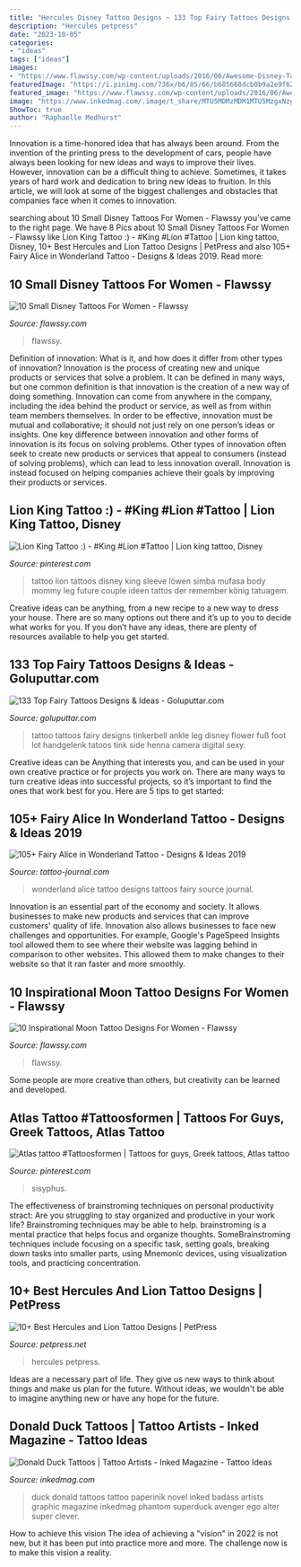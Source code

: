 ```yaml
---
title: "Hercules Disney Tattoo Designs ~ 133 Top Fairy Tattoos Designs &amp; Ideas"
description: "Hercules petpress"
date: "2023-10-05"
categories:
- "ideas"
tags: ["ideas"]
images:
- "https://www.flawssy.com/wp-content/uploads/2016/06/Awesome-Disney-Tattoos.jpg"
featuredImage: "https://i.pinimg.com/736x/b6/85/66/b685668dcb0b9a2e9f629ac74c74b295.jpg"
featured_image: "https://www.flawssy.com/wp-content/uploads/2016/06/Awesome-Disney-Tattoos.jpg"
image: "https://www.inkedmag.com/.image/t_share/MTU5MDMzMDM1MTU5MzgxNzg0/toddbaileytattoo.png"
ShowToc: true
author: "Raphaelle Medhurst"
---
```



Innovation is a time-honored idea that has always been around. From the invention of the printing press to the development of cars, people have always been looking for new ideas and ways to improve their lives. However, innovation can be a difficult thing to achieve. Sometimes, it takes years of hard work and dedication to bring new ideas to fruition. In this article, we will look at some of the biggest challenges and obstacles that companies face when it comes to innovation.

	

		
searching about 10 Small Disney Tattoos For Women - Flawssy you've came to the right page. We have 8 Pics about 10 Small Disney Tattoos For Women - Flawssy like Lion King Tattoo :) - #King #Lion #Tattoo | Lion king tattoo, Disney, 10+ Best Hercules and Lion Tattoo Designs | PetPress and also 105+ Fairy Alice in Wonderland Tattoo - Designs &amp; Ideas 2019. Read more:
		
    
## 10 Small Disney Tattoos For Women - Flawssy

<img loading=lazy src="https://www.flawssy.com/wp-content/uploads/2016/06/Awesome-Disney-Tattoos.jpg" onerror="this.onerror=null;this.src='https://tse3.mm.bing.net/th?id=OIP._1TsXDM9EprQCAro3oMs8gHaJ4&amp;pid=15.1';" alt="10 Small Disney Tattoos For Women - Flawssy">

_Source: flawssy.com_

>flawssy. 

	

Definition of innovation: What is it, and how does it differ from other types of innovation?
Innovation is the process of creating new and unique products or services that solve a problem. It can be defined in many ways, but one common definition is that innovation is the creation of a new way of doing something. Innovation can come from anywhere in the company, including the idea behind the product or service, as well as from within team members themselves. In order to be effective, innovation must be mutual and collaborative; it should not just rely on one person’s ideas or insights. 
One key difference between innovation and other forms of innovation is its focus on solving problems. Other types of innovation often seek to create new products or services that appeal to consumers (instead of solving problems), which can lead to less innovation overall. Innovation is instead focused on helping companies achieve their goals by improving their products or services.

    
## Lion King Tattoo :) - #King #Lion #Tattoo | Lion King Tattoo, Disney

<img loading=lazy src="https://i.pinimg.com/736x/b6/85/66/b685668dcb0b9a2e9f629ac74c74b295.jpg" onerror="this.onerror=null;this.src='https://tse3.mm.bing.net/th?id=OIP.JALi7gvV-dOeTlvZYBarpQHaNK&amp;pid=15.1';" alt="Lion King Tattoo :) - #King #Lion #Tattoo | Lion king tattoo, Disney">

_Source: pinterest.com_

>tattoo lion tattoos disney king sleeve löwen simba mufasa body mommy leg future couple ideen tattos der remember könig tatuagem. 

	

Creative ideas can be anything, from a new recipe to a new way to dress your house. There are so many options out there and it’s up to you to decide what works for you. If you don’t have any ideas, there are plenty of resources available to help you get started.

    
## 133 Top Fairy Tattoos Designs &amp; Ideas - Goluputtar.com

<img loading=lazy src="http://www.goluputtar.com/wp-content/uploads/2017/01/Black-Ink-Fairy-Tattoo-Design-For-Leg.jpg" onerror="this.onerror=null;this.src='https://tse2.mm.bing.net/th?id=OIP.vkvWBVkW4s_b6WYuWRRtGAHaJ4&amp;pid=15.1';" alt="133 Top Fairy Tattoos Designs &amp; Ideas - Goluputtar.com">

_Source: goluputtar.com_

>tattoo tattoos fairy designs tinkerbell ankle leg disney flower fuß foot lot handgelenk tatoos tink side henna camera digital sexy. 

	

Creative ideas can be Anything that interests you, and can be used in your own creative practice or for projects you work on. There are many ways to turn creative ideas into successful projects, so it’s important to find the ones that work best for you. Here are 5 tips to get started: 

    
## 105+ Fairy Alice In Wonderland Tattoo - Designs &amp; Ideas 2019

<img loading=lazy src="https://tattoo-journal.com/wp-content/uploads/2015/08/Alice-in-Wonderland-Tattoo_-48.jpg" onerror="this.onerror=null;this.src='https://tse1.mm.bing.net/th?id=OIP.h3hg971zhCwZqOI2W1C_NgHaHa&amp;pid=15.1';" alt="105+ Fairy Alice in Wonderland Tattoo - Designs &amp; Ideas 2019">

_Source: tattoo-journal.com_

>wonderland alice tattoo designs tattoos fairy source journal. 

	

Innovation is an essential part of the economy and society. It allows businesses to make new products and services that can improve customers' quality of life. Innovation also allows businesses to face new challenges and opportunities. For example, Google's PageSpeed Insights tool allowed them to see where their website was lagging behind in comparison to other websites. This allowed them to make changes to their website so that it ran faster and more smoothly.

    
## 10 Inspirational Moon Tattoo Designs For Women - Flawssy

<img loading=lazy src="http://www.flawssy.com/wp-content/uploads/2016/06/Cat-Moon-Tattoo-Design-Women-1.jpg" onerror="this.onerror=null;this.src='https://tse3.mm.bing.net/th?id=OIP.MJuQuioA-XAxECx5_P-rCQHaJ4&amp;pid=15.1';" alt="10 Inspirational Moon Tattoo Designs For Women - Flawssy">

_Source: flawssy.com_

>flawssy. 

	

Some people are more creative than others, but creativity can be learned and developed.

    
## Atlas Tattoo #Tattoosformen | Tattoos For Guys, Greek Tattoos, Atlas Tattoo

<img loading=lazy src="https://i.pinimg.com/736x/4b/f1/35/4bf135c16bd9ff65bfc8f0540a84ecb5.jpg" onerror="this.onerror=null;this.src='https://tse2.mm.bing.net/th?id=OIP.t5F7k7Vi80MN4p6JOgdJbQHaNL&amp;pid=15.1';" alt="Atlas tattoo #Tattoosformen | Tattoos for guys, Greek tattoos, Atlas tattoo">

_Source: pinterest.com_

>sisyphus. 

	

The effectiveness of brainstroming techniques on personal productivity
stract:
Are you struggling to stay organized and productive in your work life? Brainstroming techniques may be able to help. brainstroming is a mental practice that helps focus and organize thoughts. SomeBrainstroming techniques include focusing on a specific task, setting goals, breaking down tasks into smaller parts, using Mnemonic devices, using visualization tools, and practicing concentration.

    
## 10+ Best Hercules And Lion Tattoo Designs | PetPress

<img loading=lazy src="https://cdn.petpress.net/wp-content/uploads/2020/04/12003029/hercules-lion-tattoo-scaled-768x1152.jpg" onerror="this.onerror=null;this.src='https://tse3.mm.bing.net/th?id=OIP.2fjxTEFafR8rOdvsIGtpAgHaLH&amp;pid=15.1';" alt="10+ Best Hercules and Lion Tattoo Designs | PetPress">

_Source: petpress.net_

>hercules petpress. 

	

Ideas are a necessary part of life. They give us new ways to think about things and make us plan for the future. Without ideas, we wouldn't be able to imagine anything new or have any hope for the future.

    
## Donald Duck Tattoos | Tattoo Artists - Inked Magazine - Tattoo Ideas

<img loading=lazy src="https://www.inkedmag.com/.image/t_share/MTU5MDMzMDM1MTU5MzgxNzg0/toddbaileytattoo.png" onerror="this.onerror=null;this.src='https://tse4.mm.bing.net/th?id=OIP.9O3_jv8klHYY1QlEUj40JAHaHX&amp;pid=15.1';" alt="Donald Duck Tattoos | Tattoo Artists - Inked Magazine - Tattoo Ideas">

_Source: inkedmag.com_

>duck donald tattoos tattoo paperinik novel inked badass artists graphic magazine inkedmag phantom superduck avenger ego alter super clever. 

	

How to achieve this vision
The idea of achieving a "vision" in 2022 is not new, but it has been put into practice more and more. The challenge now is to make this vision a reality.

